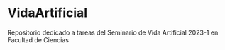 # VidaArtificial
Repositorio dedicado a tareas del Seminario de Vida Artificial 2023-1 en Facultad de Ciencias 
